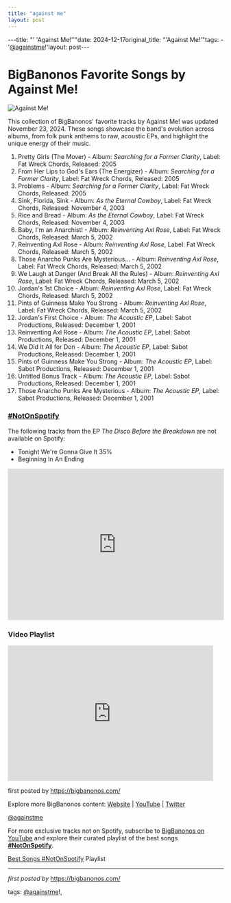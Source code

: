 ```yaml
---
title: "against me"
layout: post
---
```

---title: "' 'Against Me!''"date: 2024-12-17original_title: "'Against Me!'"tags:  - '[@againstme](/tags/againstme/)!'layout: post---<h1>BigBanonos Favorite Songs by Against Me!</h1><img src="https://tommygirard.wordpress.com/wp-content/uploads/2017/07/against-me-circa-2007.jpg" alt="Against Me!"> <p>This collection of BigBanonos' favorite tracks by Against Me! was updated November 23, 2024. These songs showcase the band's evolution across albums, from folk punk anthems to raw, acoustic EPs, and highlight the unique energy of their music.</p> <ol> <li>Pretty Girls (The Mover) - Album: <i>Searching for a Former Clarity</i>, Label: Fat Wreck Chords, Released: 2005</li> <li>From Her Lips to God's Ears (The Energizer) - Album: <i>Searching for a Former Clarity</i>, Label: Fat Wreck Chords, Released: 2005</li> <li>Problems - Album: <i>Searching for a Former Clarity</i>, Label: Fat Wreck Chords, Released: 2005</li> <li>Sink, Florida, Sink - Album: <i>As the Eternal Cowboy</i>, Label: Fat Wreck Chords, Released: November 4, 2003</li> <li>Rice and Bread - Album: <i>As the Eternal Cowboy</i>, Label: Fat Wreck Chords, Released: November 4, 2003</li> <li>Baby, I'm an Anarchist! - Album: <i>Reinventing Axl Rose</i>, Label: Fat Wreck Chords, Released: March 5, 2002</li> <li>Reinventing Axl Rose - Album: <i>Reinventing Axl Rose</i>, Label: Fat Wreck Chords, Released: March 5, 2002</li> <li>Those Anarcho Punks Are Mysterious... - Album: <i>Reinventing Axl Rose</i>, Label: Fat Wreck Chords, Released: March 5, 2002</li> <li>We Laugh at Danger (And Break All the Rules) - Album: <i>Reinventing Axl Rose</i>, Label: Fat Wreck Chords, Released: March 5, 2002</li> <li>Jordan's 1st Choice - Album: <i>Reinventing Axl Rose</i>, Label: Fat Wreck Chords, Released: March 5, 2002</li> <li>Pints of Guinness Make You Strong - Album: <i>Reinventing Axl Rose</i>, Label: Fat Wreck Chords, Released: March 5, 2002</li> <li>Jordan's First Choice - Album: <i>The Acoustic EP</i>, Label: Sabot Productions, Released: December 1, 2001</li> <li>Reinventing Axl Rose - Album: <i>The Acoustic EP</i>, Label: Sabot Productions, Released: December 1, 2001</li> <li>We Did It All for Don - Album: <i>The Acoustic EP</i>, Label: Sabot Productions, Released: December 1, 2001</li> <li>Pints of Guinness Make You Strong - Album: <i>The Acoustic EP</i>, Label: Sabot Productions, Released: December 1, 2001</li> <li>Untitled Bonus Track - Album: <i>The Acoustic EP</i>, Label: Sabot Productions, Released: December 1, 2001</li> <li>Those Anarcho Punks Are Mysterious - Album: <i>The Acoustic EP</i>, Label: Sabot Productions, Released: December 1, 2001</li></ol> <h3>[#NotOnSpotify](/tags/NotOnSpotify/)</h3><p>The following tracks from the EP <i>The Disco Before the Breakdown</i> are not available on Spotify:</p><ul> <li>Tonight We're Gonna Give It 35%</li> <li>Beginning In An Ending</li></ul> <div> <iframe src="https://open.spotify.com/embed/playlist/0BOArjyxjVHPC0Y9pIbEr4?utm_source=generator" width="100%" height="352" frameborder="0" allowfullscreen="" allow="autoplay; clipboard-write; encrypted-media; fullscreen; picture-in-picture" loading="lazy"></iframe></div> <h3>Video Playlist</h3><div> <iframe allowfullscreen="" frameborder="0" height="315" src="https://www.youtube.com/embed/y0UJWWlZWA4?list=PLtuNtuTatqI0u1mervWX77QHpXQpVhhd3" width="95%"></iframe></div> <p>first posted by https://bigbanonos.com/</p> <div> <p>Explore more BigBanonos content: <a href="https://bigbanonos.com/">Website</a> | <a href="https://www.youtube.com/[@BigBanonos](/tags/BigBanonos/)">YouTube</a> | <a href="https://x.com/bigbanonos">Twitter</a></p></div> <!-- Tags --><p>[@againstme](/tags/againstme/)</p><!--Subscribe and Playlist Links--><div>    <p>For more exclusive tracks not on Spotify, subscribe to <a href="https://www.youtube.com/[@BigBanonos](/tags/BigBanonos/)" target="_blank">BigBanonos on YouTube</a> and explore their curated playlist of the best songs <strong>[#NotOnSpotify](/tags/NotOnSpotify/)</strong>.</p>    <p><a href="https://www.youtube.com/playlist?list=PLtuNtuTatqI0kFahUCbtbfenC_ET5O_tr" target="_blank">Best Songs [#NotOnSpotify](/tags/NotOnSpotify/) Playlist<br /></a></p></div><hr /><p><em>first posted by</em> <a href="https://bigbanonos.com/" rel="noopener" target="_new">https://bigbanonos.com/</a></p><p>tags: [@againstme](/tags/againstme/)!,</p>